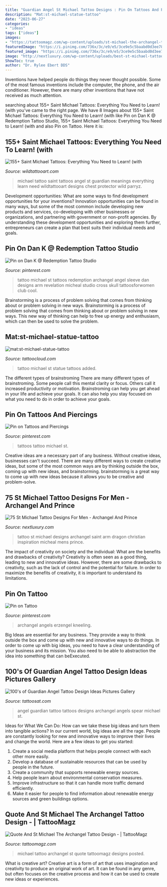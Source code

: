 ```yaml
---
title: "Guardian Angel St Michael Tattoo Designs : Pin On Tattoos And Piercings"
description: "Mat:st-michael-statue-tattoo"
date: "2023-06-27"
categories:
- "ideas"
tags: ["ideas"]
images:
- "https://tattoomagz.com/wp-content/uploads/st-michael-the-archangel-tattoo-dymphnas-road-st-michael-the-archangel-85388.jpg"
featuredImage: "https://i.pinimg.com/736x/3c/e9/e5/3ce9e5c5baabd0d3ee78c19cf7a90b3f.jpg"
featured_image: "https://i.pinimg.com/736x/3c/e9/e5/3ce9e5c5baabd0d3ee78c19cf7a90b3f.jpg"
image: "http://nextluxury.com/wp-content/uploads/best-st-michael-tattoo-for-males.jpg"
ShowToc: true
author: "Dr. Rylee Ebert DDS"
---
```



Inventions have helped people do things they never thought possible. Some of the most famous inventions include the computer, the phone, and the air conditioner. However, there are many other inventions that have not received as much attention.

	

		
searching about 155+ Saint Michael Tattoos: Everything You Need to Learn! (with you've came to the right page. We have 8 Images about 155+ Saint Michael Tattoos: Everything You Need to Learn! (with like Pin on Dan K @ Redemption Tattoo Studio, 155+ Saint Michael Tattoos: Everything You Need to Learn! (with and also Pin on Tattoo. Here it is:
		
    
## 155+ Saint Michael Tattoos: Everything You Need To Learn! (with

<img loading=lazy src="https://www.wildtattooart.com/wp-content/uploads/2018/10/Saint-Michael-Tattoos-25101821.jpg" onerror="this.onerror=null;this.src='https://tse4.mm.bing.net/th?id=OIP.t2QIMsoQPGBcENUd2EaU2wHaHa&amp;pid=15.1';" alt="155+ Saint Michael Tattoos: Everything You Need to Learn! (with">

_Source: wildtattooart.com_

>michael tattoo saint tattoos angel st guardian meanings everything learn need wildtattooart designs chest protector wild parryz. 

	

Development opportunities: What are some ways to find development opportunities for your inventions?
Innovation opportunities can be found in many ways, but some of the most common include developing new products and services, co-developing with other businesses or organizations, and partnering with government or non-profit agencies. By understanding these development opportunities and exploring them further, entrepreneurs can create a plan that best suits their individual needs and goals.

    
## Pin On Dan K @ Redemption Tattoo Studio

<img loading=lazy src="https://i.pinimg.com/736x/4e/65/0a/4e650a829148a7df37bc6d26bc274969.jpg" onerror="this.onerror=null;this.src='https://tse2.mm.bing.net/th?id=OIP.Gu2ZG1Tx26beioFdkTUdXwHaNB&amp;pid=15.1';" alt="Pin on Dan K @ Redemption Tattoo Studio">

_Source: pinterest.com_

>tattoo michael st tattoos redemption archangel angel sleeve dan designs arm revelation micheal studio cross skull tattoosforwomen club cool. 

	

Brainstorming is a process of problem solving that comes from thinking about or problem solving in new ways.
Brainstorming is a process of problem solving that comes from thinking about or problem solving in new ways. This new way of thinking can help to free up energy and enthusiasm, which can then be used to solve the problem.

    
## Mat:st-michael-statue-tattoo

<img loading=lazy src="https://tattoocloud.com/system/images/tatties/000/075/787/web/phone_upload.jpg?1484549574" onerror="this.onerror=null;this.src='https://tse3.mm.bing.net/th?id=OIP.ZrSMcPuqhmTtaBJWiV27QwHaHa&amp;pid=15.1';" alt="mat:st-michael-statue-tattoo">

_Source: tattoocloud.com_

>tattoo michael st statue tattoos added. 

	

The different types of brainstroming
There are many different types of brainstroming. Some people call this mental clarity or focus. Others call it increased productivity or motivation. Brainstroming can help you get ahead in your life and achieve your goals. It can also help you stay focused on what you need to do in order to achieve your goals.

    
## Pin On Tattoos And Piercings

<img loading=lazy src="https://i.pinimg.com/736x/e8/f6/73/e8f6730eced3f11c7c9c0b2ea2d61eca--archangel-michael-tattoo-st-michael-tattoo.jpg" onerror="this.onerror=null;this.src='https://tse3.mm.bing.net/th?id=OIP.upJfvHri-CXAb7VJ7QlpJwHaJ3&amp;pid=15.1';" alt="Pin on Tattoos and Piercings">

_Source: pinterest.com_

>tattoos tattoo michael st. 

	

Creative ideas are a necessary part of any business. Without creative ideas, businesses can't succeed. There are many different ways to create creative ideas, but some of the most common ways are by thinking outside the box, coming up with new ideas, and brainstorming. brainstorming is a great way to come up with new ideas because it allows you to be creative and problem-solve.

    
## 75 St Michael Tattoo Designs For Men - Archangel And Prince

<img loading=lazy src="http://nextluxury.com/wp-content/uploads/best-st-michael-tattoo-for-males.jpg" onerror="this.onerror=null;this.src='https://tse3.mm.bing.net/th?id=OIP.UrrcfovRWbV4xaQmyo6LZAHaHb&amp;pid=15.1';" alt="75 St Michael Tattoo Designs For Men - Archangel And Prince">

_Source: nextluxury.com_

>tattoo st michael designs archangel saint arm dragon christian inspiration micheal mens prince. 

	

The impact of creativity on society and the individual: What are the benefits and drawbacks of creativity?
Creativity is often seen as a good thing, leading to new and innovative ideas. However, there are some drawbacks to creativity, such as the lack of control and the potential for failure. In order to maximize the benefits of creativity, it is important to understand its limitations.

    
## Pin On Tattoo

<img loading=lazy src="https://i.pinimg.com/736x/3c/e9/e5/3ce9e5c5baabd0d3ee78c19cf7a90b3f.jpg" onerror="this.onerror=null;this.src='https://tse2.mm.bing.net/th?id=OIP.YaGFYxexcj-6gcmTuGgm9gHaJ4&amp;pid=15.1';" alt="Pin on Tattoo">

_Source: pinterest.com_

>archangel angels erzengel kneeling. 

	

Big Ideas are essential for any business. They provide a way to think outside the box and come up with new and innovative ways to do things. In order to come up with big ideas, you need to have a clear understanding of your business and its mission. You also need to be able to abstraction the idea into something that can beExecuted.

    
## 100&#039;s Of Guardian Angel Tattoo Design Ideas Pictures Gallery

<img loading=lazy src="http://tattoosat.com/wp-content/uploads/2014/11/Guardian-Angel-Tattoo2.jpg" onerror="this.onerror=null;this.src='https://tse3.mm.bing.net/th?id=OIP.N5v2EO0zNb4rbMiooXnmOQHaN8&amp;pid=15.1';" alt="100&#039;s of Guardian Angel Tattoo Design Ideas Pictures Gallery">

_Source: tattoosat.com_

>angel guardian tattoo tattoos designs archangel angels spear michael st. 

	

Ideas for What We Can Do: How can we take these big ideas and turn them into tangible actions?
In our current world, big ideas are all the rage. People are constantly looking for new and innovative ways to improve their lives and change the world. Here are a few ideas to get you started: 
1. Create a social media platform that helps people connect with each other more easily. 
2. Develop a database of sustainable resources that can be used by people in the future. 
3. Create a community that supports renewable energy sources. 
4. Help people learn about environmental conservation measures. 
5. Improve infrastructure so that it can handle more traffic demand efficiently. 
6. Make it easier for people to find information about renewable energy sources and green buildings options.

    
## Quote And St Michael The Archangel Tattoo Design - | TattooMagz

<img loading=lazy src="https://tattoomagz.com/wp-content/uploads/st-michael-the-archangel-tattoo-dymphnas-road-st-michael-the-archangel-85388.jpg" onerror="this.onerror=null;this.src='https://tse3.mm.bing.net/th?id=OIP.qytCNdCgJA-THeNxw_k4OgHaLH&amp;pid=15.1';" alt="Quote And St Michael The Archangel Tattoo Design - | TattooMagz">

_Source: tattoomagz.com_

>michael tattoo archangel st quote tattoomagz designs posted. 

	

What is creative art?
Creative art is a form of art that uses imagination and creativity to produce an original work of art. It can be found in any genre, but often focuses on the creative process and how it can be used to create new ideas or experiences.


